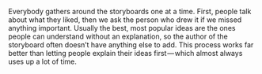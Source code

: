 Everybody gathers around the storyboards one at a time. First, people talk about what they liked, then we ask the person who drew it if we missed anything important. Usually the best, most popular ideas are the ones people can understand without an explanation, so the author of the storyboard often doesn’t have anything else to add. This process works far better than letting people explain their ideas first — which almost always uses up a lot of time.

